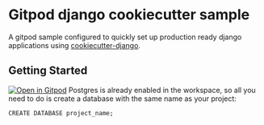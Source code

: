 # Gitpod django cookiecutter sample
A gitpod sample configured to quickly set up production ready django applications using [cookiecutter-django](https://github.com/cookiecutter/cookiecutter-django).
## Getting Started
[![Open in Gitpod](https://gitpod.io/button/open-in-gitpod.svg)](https://gitpod.io/#https://github.com/themilar/django-cookiecutter-sample/)
Postgres is already enabled in the workspace, so all you need to do is create a database with the same name as your project:
```
CREATE DATABASE project_name;
```
